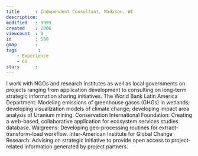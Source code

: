 ```yaml
---
title      : Independent Consultant, Madison, WI
description: 
modified   : 9999
created    : 2006
viewcount  : 0
id         : 580
gmap       : 
tags        :
    - Experience
    - CV
stars      : 
---
```


I work with NGOs and research institutes as well as local governments on projects ranging from application development to consulting on long-term strategic information sharing initiatives.
            The World Bank Latin America Department: Modeling emissions of greenhouse gases (GHGs) in wetlands; developing visualization models of climate change; developing impact area analysis of Uranium mining.
            Conservation International Foundation: Creating a web-based, collaborative application for ecosystem services studies database.
            Walgreens: Developing geo-processing routines for extract-transform-load workflow.
            Inter-American Institute for Global Change Research: Advising on strategic initiative to provide open access to project-related information generated by project partners.

